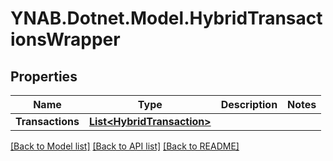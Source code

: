 # YNAB.Dotnet.Model.HybridTransactionsWrapper
## Properties

Name | Type | Description | Notes
------------ | ------------- | ------------- | -------------
**Transactions** | [**List&lt;HybridTransaction&gt;**](HybridTransaction.md) |  | 

[[Back to Model list]](../README.md#documentation-for-models) [[Back to API list]](../README.md#documentation-for-api-endpoints) [[Back to README]](../README.md)

